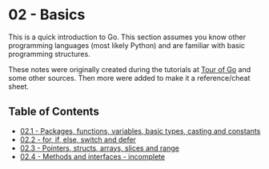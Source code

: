 # 02 - Basics
This is a quick introduction to Go. This section assumes you know other programming languages (most likely Python) and are familiar with basic programming structures.

These notes were originally created during the tutorials at [Tour of Go][tour-of-go] and some other sources. Then more were added to make it a reference/cheat sheet.

## Table of Contents

- [02.1 - Packages, functions, variables, basic types, casting and constants](02.1.md)
- [02.2 - for, if, else, switch and defer](02.2.md)
- [02.3 - Pointers, structs, arrays, slices and range](02.3.md)
- [02.4 - Methods and interfaces - incomplete](02.4.md)

<!-- Links -->

[tour-of-go]: https://tour.golang.org/